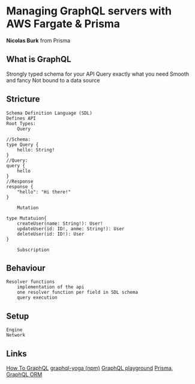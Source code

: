 # Managing GraphQL servers with AWS Fargate & Prisma
**Nicolas Burk** from Prisma

## What is GraphQL
 Strongly typed schema for your API
 Query exactly what you need
 Smooth and fancy
 Not bound to a data source

## Stricture
    Schema Definition Language (SDL)
    Defines API
    Root Types:
        Query
```
//Schema:
type Query {
    hello: String!
}
//Query:
query {
    hello
}
//Response
response {
    "hello": "Hi there!"
}
```
        Mutation
```
type Mutatuion{
    createUser(name: String!): User!
    updateUser(id: ID!, anme: String!): User
    deleteUser(id: ID!): User
}
```
        Subscription

## Behaviour
    Resolver functions
        implementation of the api
        one resolver function per field in SDL schema
        query execution


## Setup
    Engine
    Network


## Links

[How To GraphQL](https://www.howtographql.com/)
[graphql-yoga (npm)](https://www.npmjs.com/package/graphql-yoga)
[GraphQL playground](https://github.com/prismagraphql/graphql-playground)
[Prisma, GraphQL ORM](https://www.prisma.io/)